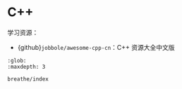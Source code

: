 # C++

学习资源：

- {github}`jobbole/awesome-cpp-cn`：C++ 资源大全中文版

```{toctree}
:glob:
:maxdepth: 3

breathe/index
```
